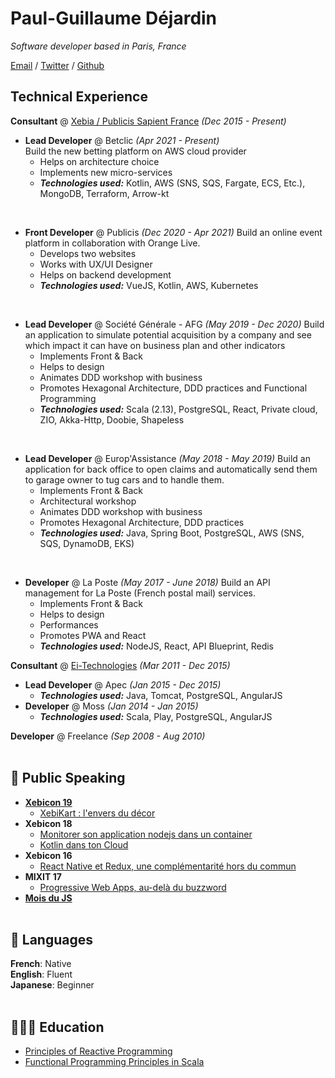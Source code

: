 # Paul-Guillaume Déjardin

_Software developer based in Paris, France_ <br />

[Email](mailto:paulguillaume.dejardin@gmail.com) / [Twitter](https://twitter.com/pgdejardin) / [Github](https://github.com/pgdejardin)

## Technical Experience

**Consultant** @ [Xebia / Publicis Sapient France](https://engineering.publicissapient.fr/) _(Dec 2015 - Present)_ <br />

[comment]: <> (Xebia was an Consulting company bought by Publicis Sapient France in 2018. I've worked on many mission during )

- **Lead Developer** @ Betclic _(Apr 2021 - Present)_ <br />
Build the new betting platform on AWS cloud provider 
  - Helps on architecture choice
  - Implements new micro-services
  - **_Technologies used:_** Kotlin, AWS (SNS, SQS, Fargate, ECS, Etc.), MongoDB, Terraform, Arrow-kt 
  
<br />

- **Front Developer** @ Publicis _(Dec 2020 - Apr 2021)_
Build an online event platform in collaboration with Orange Live.
  - Develops two websites
  - Works with UX/UI Designer
  - Helps on backend development
  - **_Technologies used:_** VueJS, Kotlin, AWS, Kubernetes

<br />

- **Lead Developer** @ Société Générale - AFG _(May 2019 - Dec 2020)_
Build an application to simulate potential acquisition by a company and see which impact it can have on business plan and other indicators
  - Implements Front & Back
  - Helps to design
  - Animates DDD workshop with business
  - Promotes Hexagonal Architecture, DDD practices and Functional Programming
  - **_Technologies used:_** Scala (2.13), PostgreSQL, React, Private cloud, ZIO, Akka-Http, Doobie, Shapeless
  
<br />

- **Lead Developer** @ Europ'Assistance _(May 2018 - May 2019)_
  Build an application for back office to open claims and automatically send them to garage owner to tug cars and to handle them.
  - Implements Front & Back
  - Architectural workshop
  - Animates DDD workshop with business
  - Promotes Hexagonal Architecture, DDD practices
  - **_Technologies used:_** Java, Spring Boot, PostgreSQL, AWS (SNS, SQS, DynamoDB, EKS)

<br />

- **Developer** @ La Poste _(May 2017 - June 2018)_
  Build an API management for La Poste (French postal mail) services.
  - Implements Front & Back
  - Helps to design
  - Performances
  - Promotes PWA and React
  - **_Technologies used:_** NodeJS, React, API Blueprint, Redis 

**Consultant** @ [Ei-Technologies](https://www.ei-technologies.com/fr/home-page/) _(Mar 2011 - Dec 2015)_

- **Lead Developer** @ Apec _(Jan 2015 - Dec 2015)_
  - **_Technologies used:_** Java, Tomcat, PostgreSQL, AngularJS
- **Developer** @ Moss _(Jan 2014 - Jan 2015)_
  - **_Technologies used:_** Scala, Play, PostgreSQL, AngularJS

**Developer** @ Freelance _(Sep 2008 - Aug 2010)_
<br /><br />

## 🎤 Public Speaking

- **[Xebicon 19](https://xebicon.fr)**
  - [XebiKart : l'envers du décor](https://www.youtube.com/watch?v=rAFN2Kcxhxg&list=PL-Wbj9VN8zDQW7SB6I_-lFdhgPIYxfb_v&index=87&ab_channel=PublicisSapientEngineering)
- **Xebicon 18**
  - [Monitorer son application nodejs dans un container](https://www.youtube.com/watch?v=ZPsZj7BqUCg&list=PL-Wbj9VN8zDSIqte8_DzhXesC8GwfksX2&index=5&t=13s&ab_channel=PublicisSapientEngineering)
  - [Kotlin dans ton Cloud](https://www.youtube.com/watch?v=93iano_LtpA&list=PL-Wbj9VN8zDSIqte8_DzhXesC8GwfksX2&index=35&t=1862s&ab_channel=PublicisSapientEngineering)
- **Xebicon 16**
  - [React Native et Redux, une complémentarité hors du commun](https://www.youtube.com/watch?v=tBzluo2guqk&list=PL-Wbj9VN8zDSdEBpm-QNTxaSwEytxzwv_&index=19&t=1068s&ab_channel=PublicisSapientEngineering)
- **MIXIT 17**
  - [Progressive Web Apps, au-delà du buzzword](https://mixitconf.org/2017/progressive-web-apps-au-dela-du-buzzword)
- **[Mois du JS](http://le-mois-du-javascript.xebia.fr/)**
<br /><br />

## 💬 Languages

**French**: Native <br />
**English**: Fluent <br />
**Japanese**: Beginner
<br /><br />

## 👨🏻‍🎓 Education

- [Principles of Reactive Programming](https://coursera.org/share/358418cf2fa0d64bcf79b750b5f82cbd)
- [Functional Programming Principles in Scala](https://coursera.org/share/ce60d4e0dd2bcb6fa916606ad7bb51f3)
